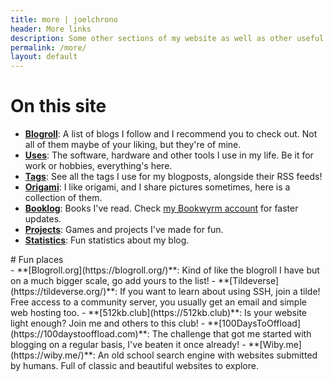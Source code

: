 ```yaml
---
title: more | joelchrono
header: More links
description: Some other sections of my website as well as other useful links you may like.
permalink: /more/
layout: default
---
```


# On this site

<article markdown="1">

- __[Blogroll](/blogroll)__: A list of blogs I follow and I recommend you to check out. Not all of them maybe of your liking, but they're of mine.
- __[Uses](/uses)__: The software, hardware and other tools I use in my life. Be it for work or hobbies, everything's here.
- __[Tags](/tags)__: See all the tags I use for my blogposts, alongside their RSS feeds!
- __[Origami](/origami)__: I like origami, and I share pictures sometimes, here is a collection of them.
- __[Booklog](/booklog/)__: Books I've read. Check [my Bookwyrm account](https://bookrastinating.com/user/joel) for faster updates.
- __[Projects](/projects)__: Games and projects I've made for fun.
- __[Statistics](/stats)__: Fun statistics about my blog.
</article>
# Fun places

<article markdown="1">
- **[Blogroll.org](https://blogroll.org/)**: Kind of like the blogroll I have but on a much bigger scale, go add yours to the list!
- **[Tildeverse](https://tildeverse.org/)**: If you want to learn about using SSH, join a tilde! Free access to a community server, you usually get an email and simple web hosting too.
- **[512kb.club](https://512kb.club)**: Is your website light enough? Join me and others to this club!
- **[100DaysToOffload](https://100daystooffload.com)**: The challenge that got me started with blogging on a regular basis, I've beaten it once already!
- **[Wiby.me](https://wiby.me/)**: An old school search engine with websites submitted by humans. Full of classic and beautiful websites to explore.
</article>
